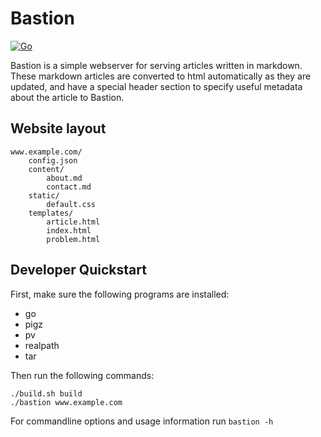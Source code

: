 # Bastion

[![Go](https://github.com/toddgaunt/bastion/actions/workflows/go.yml/badge.svg)](https://github.com/toddgaunt/bastion/actions/workflows/go.yml)

Bastion is a simple webserver for serving articles written in markdown. These markdown
articles are converted to html automatically as they are updated, and have a special
header section to specify useful metadata about the article to Bastion.

## Website layout
```
www.example.com/
    config.json
    content/
        about.md
        contact.md
    static/
        default.css
    templates/
        article.html
        index.html
        problem.html
```

## Developer Quickstart
First, make sure the following programs are installed:
- go
- pigz
- pv
- realpath
- tar

Then run the following commands:
```
./build.sh build
./bastion www.example.com
```
For commandline options and usage information run `bastion -h`
